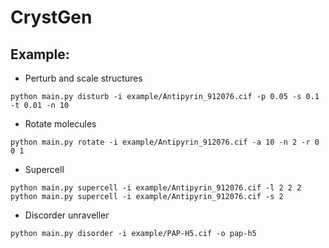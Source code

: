 # CrystGen

## Example:
- Perturb and scale structures
```
python main.py disturb -i example/Antipyrin_912076.cif -p 0.05 -s 0.1 -t 0.01 -n 10
```

- Rotate molecules
```
python main.py rotate -i example/Antipyrin_912076.cif -a 10 -n 2 -r 0 0 1
```

- Supercell
```
python main.py supercell -i example/Antipyrin_912076.cif -l 2 2 2 
python main.py supercell -i example/Antipyrin_912076.cif -s 2
```

- Discorder unraveller
```
python main.py disorder -i example/PAP-H5.cif -o pap-h5
```
